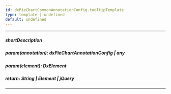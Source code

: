 ```yaml
---
id: dxPieChartCommonAnnotationConfig.tooltipTemplate
type: template | undefined
default: undefined
---
```

---
##### shortDescription
<!-- %shortDescription% -->

##### param(annotation): dxPieChartAnnotationConfig | any
<!-- %param(annotation)% -->

##### param(element): DxElement
<!-- %param(element)% -->

##### return: String | Element | jQuery
<!-- %return% -->

---
<!-- Description goes here -->

<!-- import * from 'api-reference\_hidden\dxChartCommonAnnotationConfig\tooltipTemplate.md' -->